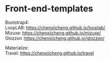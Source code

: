 # Front-end-templates

Bootstrap4:
</br>
LoopLAB: https://chenxiicheng.github.io/looplab/
</br>
Mizuxe: https://chenxiicheng.github.io/mizuxe/
</br>
Glozzon :https://chenxiicheng.github.io/glozzon/


Materialize:
</br>
Travel: https://chenxiicheng.github.io/travel

